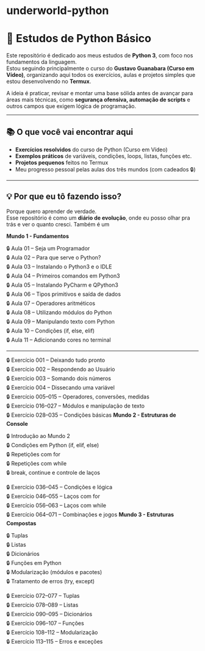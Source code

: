# underworld-python

# 🐍 Estudos de Python Básico

Este repositório é dedicado aos meus estudos de **Python 3**, com foco nos fundamentos da linguagem.  
Estou seguindo principalmente o curso do **Gustavo Guanabara (Curso em Vídeo)**, organizando aqui todos os exercícios, aulas e projetos simples que estou desenvolvendo no **Termux**.

A ideia é praticar, revisar e montar uma base sólida antes de avançar para áreas mais técnicas, como **segurança ofensiva, automação de scripts** e outros campos que exigem lógica de programação.

---

## 📚 O que você vai encontrar aqui

- **Exercícios resolvidos** do curso de Python (Curso em Vídeo)
- **Exemplos práticos** de variáveis, condições, loops, listas, funções etc.
- **Projetos pequenos** feitos no Termux
- Meu progresso pessoal pelas aulas dos três mundos (com cadeados 🔒)

---

## 💡 Por que eu tô fazendo isso?

Porque quero aprender de verdade.  
Esse repositório é como um **diário de evolução**, onde eu posso olhar pra trás e ver o quanto cresci. Também é um

**Mundo 1 - Fundamentos**

🔒 Aula 01 – Seja um Programador  
🔒 Aula 02 – Para que serve o Python?  
🔒 Aula 03 – Instalando o Python3 e o IDLE  
🔒 Aula 04 – Primeiros comandos em Python3  
🔒 Aula 05 – Instalando PyCharm e QPython3  
🔒 Aula 06 – Tipos primitivos e saída de dados  
🔒 Aula 07 – Operadores aritméticos  
🔒 Aula 08 – Utilizando módulos do Python  
🔒 Aula 09 – Manipulando texto com Python  
🔒 Aula 10 – Condições (if, else, elif)  
🔒 Aula 11 – Adicionando cores no terminal
______________________________________________________
🔒 Exercício 001 – Deixando tudo pronto  
🔒 Exercício 002 – Respondendo ao Usuário  
🔒 Exercício 003 – Somando dois números  
🔒 Exercício 004 – Dissecando uma variável  
🔒 Exercício 005–015 – Operadores, conversões, medidas  
🔒 Exercício 016–027 – Módulos e manipulação de texto  
🔒 Exercício 028–035 – Condições básicas
**Mundo 2 - Estruturas de Console**

🔒 Introdução ao Mundo 2  
🔒 Condições em Python (if, elif, else)  
🔒 Repetições com for  
🔒 Repetições com while  
🔒 break, continue e controle de laços

🔒 Exercício 036–045 – Condições e lógica  
🔒 Exercício 046–055 – Laços com for  
🔒 Exercício 056–063 – Laços com while  
🔒 Exercício 064–071 – Combinações e jogos
**Mundo 3 - Estruturas Compostas**

🔒 Tuplas  
🔒 Listas  
🔒 Dicionários  
🔒 Funções em Python  
🔒 Modularização (módulos e pacotes)  
🔒 Tratamento de erros (try, except)

🔒 Exercício 072–077 – Tuplas  
🔒 Exercício 078–089 – Listas  
🔒 Exercício 090–095 – Dicionários  
🔒 Exercício 096–107 – Funções  
🔒 Exercício 108–112 – Modularização  
🔒 Exercício 113–115 – Erros e exceções
